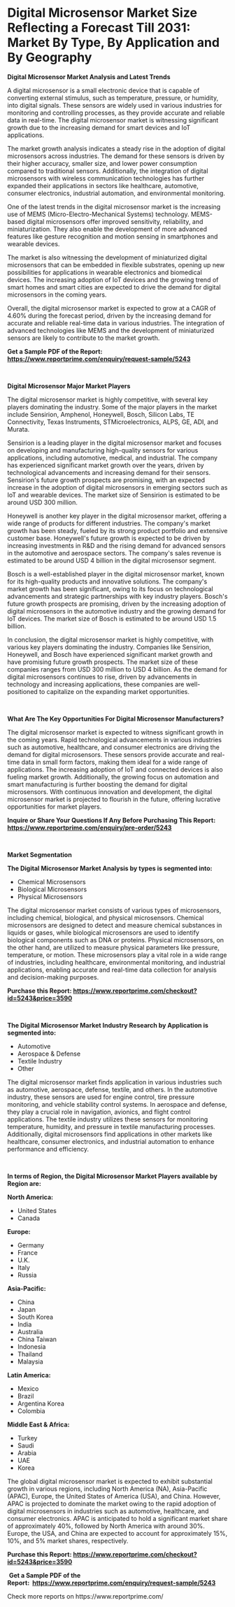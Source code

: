 <p><h1>Digital Microsensor Market Size Reflecting a Forecast Till 2031: Market By Type, By Application and By Geography</h1></p><p><strong>Digital Microsensor Market Analysis and Latest Trends</strong></p>
<p><p>A digital microsensor is a small electronic device that is capable of converting external stimulus, such as temperature, pressure, or humidity, into digital signals. These sensors are widely used in various industries for monitoring and controlling processes, as they provide accurate and reliable data in real-time. The digital microsensor market is witnessing significant growth due to the increasing demand for smart devices and IoT applications.</p><p>The market growth analysis indicates a steady rise in the adoption of digital microsensors across industries. The demand for these sensors is driven by their higher accuracy, smaller size, and lower power consumption compared to traditional sensors. Additionally, the integration of digital microsensors with wireless communication technologies has further expanded their applications in sectors like healthcare, automotive, consumer electronics, industrial automation, and environmental monitoring.</p><p>One of the latest trends in the digital microsensor market is the increasing use of MEMS (Micro-Electro-Mechanical Systems) technology. MEMS-based digital microsensors offer improved sensitivity, reliability, and miniaturization. They also enable the development of more advanced features like gesture recognition and motion sensing in smartphones and wearable devices.</p><p>The market is also witnessing the development of miniaturized digital microsensors that can be embedded in flexible substrates, opening up new possibilities for applications in wearable electronics and biomedical devices. The increasing adoption of IoT devices and the growing trend of smart homes and smart cities are expected to drive the demand for digital microsensors in the coming years.</p><p>Overall, the digital microsensor market is expected to grow at a CAGR of 4.60% during the forecast period, driven by the increasing demand for accurate and reliable real-time data in various industries. The integration of advanced technologies like MEMS and the development of miniaturized sensors are likely to contribute to the market growth.</p></p>
<p><strong>Get a Sample PDF of the Report:&nbsp; <a href="https://www.reportprime.com/enquiry/request-sample/5243">https://www.reportprime.com/enquiry/request-sample/5243</a></strong></p>
<p>&nbsp;</p>
<p><strong>Digital Microsensor Major Market Players</strong></p>
<p><p>The digital microsensor market is highly competitive, with several key players dominating the industry. Some of the major players in the market include Sensirion, Amphenol, Honeywell, Bosch, Silicon Labs, TE Connectivity, Texas Instruments, STMicroelectronics, ALPS, GE, ADI, and Murata.</p><p>Sensirion is a leading player in the digital microsensor market and focuses on developing and manufacturing high-quality sensors for various applications, including automotive, medical, and industrial. The company has experienced significant market growth over the years, driven by technological advancements and increasing demand for their sensors. Sensirion's future growth prospects are promising, with an expected increase in the adoption of digital microsensors in emerging sectors such as IoT and wearable devices. The market size of Sensirion is estimated to be around USD 300 million.</p><p>Honeywell is another key player in the digital microsensor market, offering a wide range of products for different industries. The company's market growth has been steady, fueled by its strong product portfolio and extensive customer base. Honeywell's future growth is expected to be driven by increasing investments in R&D and the rising demand for advanced sensors in the automotive and aerospace sectors. The company's sales revenue is estimated to be around USD 4 billion in the digital microsensor segment.</p><p>Bosch is a well-established player in the digital microsensor market, known for its high-quality products and innovative solutions. The company's market growth has been significant, owing to its focus on technological advancements and strategic partnerships with key industry players. Bosch's future growth prospects are promising, driven by the increasing adoption of digital microsensors in the automotive industry and the growing demand for IoT devices. The market size of Bosch is estimated to be around USD 1.5 billion.</p><p>In conclusion, the digital microsensor market is highly competitive, with various key players dominating the industry. Companies like Sensirion, Honeywell, and Bosch have experienced significant market growth and have promising future growth prospects. The market size of these companies ranges from USD 300 million to USD 4 billion. As the demand for digital microsensors continues to rise, driven by advancements in technology and increasing applications, these companies are well-positioned to capitalize on the expanding market opportunities.</p></p>
<p>&nbsp;</p>
<p><strong>What Are The Key Opportunities For Digital Microsensor Manufacturers?</strong></p>
<p><p>The digital microsensor market is expected to witness significant growth in the coming years. Rapid technological advancements in various industries such as automotive, healthcare, and consumer electronics are driving the demand for digital microsensors. These sensors provide accurate and real-time data in small form factors, making them ideal for a wide range of applications. The increasing adoption of IoT and connected devices is also fueling market growth. Additionally, the growing focus on automation and smart manufacturing is further boosting the demand for digital microsensors. With continuous innovation and development, the digital microsensor market is projected to flourish in the future, offering lucrative opportunities for market players.</p></p>
<p><strong>Inquire or Share Your Questions If Any Before Purchasing This Report: <a href="https://www.reportprime.com/enquiry/pre-order/5243">https://www.reportprime.com/enquiry/pre-order/5243</a></strong></p>
<p>&nbsp;</p>
<p><strong>Market Segmentation</strong></p>
<p><strong>The Digital Microsensor Market Analysis by types is segmented into:</strong></p>
<p><ul><li>Chemical Microsensors</li><li>Biological Microsensors</li><li>Physical Microsensors</li></ul></p>
<p><p>The digital microsensor market consists of various types of microsensors, including chemical, biological, and physical microsensors. Chemical microsensors are designed to detect and measure chemical substances in liquids or gases, while biological microsensors are used to identify biological components such as DNA or proteins. Physical microsensors, on the other hand, are utilized to measure physical parameters like pressure, temperature, or motion. These microsensors play a vital role in a wide range of industries, including healthcare, environmental monitoring, and industrial applications, enabling accurate and real-time data collection for analysis and decision-making purposes.</p></p>
<p><strong>Purchase this Report:&nbsp;<a href="https://www.reportprime.com/checkout?id=5243&price=3590">https://www.reportprime.com/checkout?id=5243&price=3590</a></strong></p>
<p>&nbsp;</p>
<p><strong>The Digital Microsensor Market Industry Research by Application is segmented into:</strong></p>
<p><ul><li>Automotive</li><li>Aerospace & Defense</li><li>Textile Industry</li><li>Other</li></ul></p>
<p><p>The digital microsensor market finds application in various industries such as automotive, aerospace, defense, textile, and others. In the automotive industry, these sensors are used for engine control, tire pressure monitoring, and vehicle stability control systems. In aerospace and defense, they play a crucial role in navigation, avionics, and flight control applications. The textile industry utilizes these sensors for monitoring temperature, humidity, and pressure in textile manufacturing processes. Additionally, digital microsensors find applications in other markets like healthcare, consumer electronics, and industrial automation to enhance performance and efficiency.</p></p>
<p>&nbsp;</p>
<p><strong>In terms of Region, the Digital Microsensor Market Players available by Region are:</strong></p>
<p>
    <p> <strong> North America: </strong>
        <ul>
            <li>United States</li>
            <li>Canada</li>
        </ul>
        </p> 
    <p> <strong> Europe: </strong>
        <ul>
            <li>Germany</li>
            <li>France</li>
            <li>U.K.</li>
            <li>Italy</li>
            <li>Russia</li>
        </ul>
        </p> 
    <p> <strong> Asia-Pacific: </strong>
        <ul>
            <li>China</li>
            <li>Japan</li>
            <li>South Korea</li>
            <li>India</li>
            <li>Australia</li>
            <li>China Taiwan</li>
            <li>Indonesia</li>
            <li>Thailand</li>
            <li>Malaysia</li>
        </ul>
        </p> 
    <p> <strong> Latin America: </strong>
        <ul>
            <li>Mexico</li>
            <li>Brazil</li>
            <li>Argentina Korea</li>
            <li>Colombia</li>
        </ul>
        </p> 
    <p> <strong> Middle East & Africa: </strong>
        <ul>
            <li>Turkey</li>
            <li>Saudi</li>
            <li>Arabia</li>
            <li>UAE</li>
            <li>Korea</li>
        </ul>
    </p>
    </p>
<p><p>The global digital microsensor market is expected to exhibit substantial growth in various regions, including North America (NA), Asia-Pacific (APAC), Europe, the United States of America (USA), and China. However, APAC is projected to dominate the market owing to the rapid adoption of digital microsensors in industries such as automotive, healthcare, and consumer electronics. APAC is anticipated to hold a significant market share of approximately 40%, followed by North America with around 30%. Europe, the USA, and China are expected to account for approximately 15%, 10%, and 5% market shares, respectively.</p></p>
<p><strong>Purchase this Report: <a href="https://www.reportprime.com/checkout?id=5243&price=3590">https://www.reportprime.com/checkout?id=5243&price=3590</a></strong></p>
<p>&nbsp;<strong>Get a Sample PDF of the Report:&nbsp;&nbsp;<a href="https://www.reportprime.com/enquiry/request-sample/5243">https://www.reportprime.com/enquiry/request-sample/5243</a></strong></p>
<p><strong></strong></p>
<p>Check more reports on https://www.reportprime.com/</p>